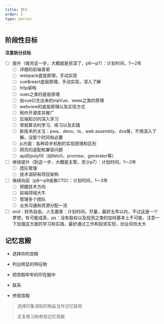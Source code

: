 ```yaml
---
title: 提升
order: 5
type: person
---
```

## 阶段性目标

**注意拆分目标**

- [ ] 提升（做完这一步，大概就是资深了，p6～p7）：计划时间，1～2年
  - [ ] 详细的前端骨架
  - [ ] webpack底层原理，手动实现
  - [ ] vue&react底层原理，手动实现，深入了解
  - [ ] http架构
  - [ ] vuex之类的底层原理
  - [ ] 由vue衍生出来的mpVue、weex之类的原理
  - [ ] webview的底层原理以及实现方式
  - [ ] 制作开源库并推广
  - [ ] 后端知识的深入学习
  - [ ] 常规算法的学习、练习以及实践
  - [ ] 新技术的关注：pwa、deno、ts、web assembly、dva等，不用深入了解，没那个时间和必要
  - [ ] js方面：各种异步机制的实现原理和区别
  - [ ] 网页的适配和兼容问题
  - [ ] api的polyfill（如fetch、promise、generator等）
- [ ] 继续提升（到这一步，大概是主管，至少p7）：计划时间，1～2年
  - [ ] 团队管理
  - [ ] 技术调研和项目架构
- [ ] 继续向前（p8～p9或者CTO）：计划时间，1～3年
  - [ ] 把握技术方向
  - [ ] 前端领域大牛
  - [ ] 管理多个团队
  - [ ] 业务沟通和资源分配一流
- [ ] end：财务自由，人生赢家：计划时间，尽量，最好五年以内，不过这是一个梦想，有可能成真，ps：没有股权以及投资之类的加持基本上不可能，注意一下加强这方面的学习和实践，最好通过工作和投资实现，创业风险太大

## 记忆宫殿

- 选择你的宫殿

- 列出明显的特征物

- 把宫殿牢牢的印在脑中

- 联系

- 参观宫殿

> 选择印象深刻的物品当作记忆挂钩

> 反复练习和参观记忆宫殿